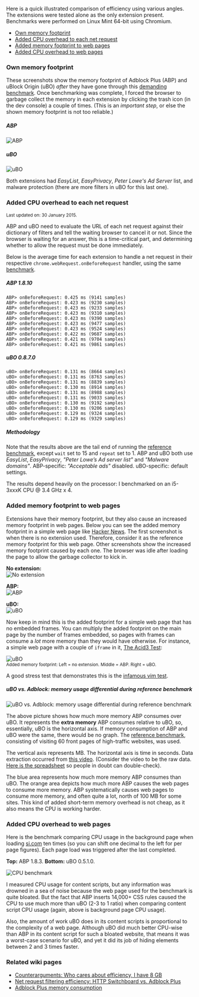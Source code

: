 Here is a quick illustrated comparison of efficiency using various angles. The extensions were tested alone as the only extension present. Benchmarks were performed on Linux Mint 64-bit using Chromium.

- [Own memory footprint](#own-memory-footprint)
- [Added CPU overhead to each net request](#added-cpu-overhead-to-each-net-request)
- [Added memory footprint to web pages](#added-memory-footprint-to-web-pages)
- [Added CPU overhead to web pages](#added-cpu-overhead-to-web-pages)

### Own memory footprint

These screenshots show the memory footprint of Adblock Plus (ABP) and uBlock Origin (uBO) _after_ they have gone through this [demanding benchmark](./Reference-benchmark). Once benchmarking was complete, I forced the browser to garbage collect the memory in each extension by clicking the trash icon (in the dev console) a couple of times. (This is an _important step_, or else the shown memory footprint is not too reliable.)

##### ABP
![ABP](https://raw.githubusercontent.com/gorhill/uBlock/master/doc/img/abp-own-mem.png)

##### uBO
![uBO](https://raw.githubusercontent.com/gorhill/uBlock/master/doc/img/ublock-own-mem.png)

Both extensions had _EasyList_, _EasyPrivacy_, _Peter Lowe's Ad Server_ list, and malware protection (there are more filters in uBO for this last one).

### Added CPU overhead to each net request

<sup>Last updated on: 30 January 2015.</sup>

ABP and uBO need to evaluate the URL of each net request against their dictionary of filters and tell the waiting browser to cancel it or not. Since the browser is waiting for an answer, this is a time-critical part, and determining whether to allow the request must be done immediately.

Below is the average time for each extension to handle a net request in their respective `chrome.webRequest.onBeforeRequest` handler, using the same [benchmark](./Reference-benchmark).

##### ABP 1.8.10

    ABP> onBeforeRequest: 0.425 ms (9141 samples)
    ABP> onBeforeRequest: 0.423 ms (9230 samples)
    ABP> onBeforeRequest: 0.423 ms (9233 samples)
    ABP> onBeforeRequest: 0.423 ms (9310 samples)
    ABP> onBeforeRequest: 0.423 ms (9390 samples)
    ABP> onBeforeRequest: 0.423 ms (9477 samples)
    ABP> onBeforeRequest: 0.423 ms (9524 samples)
    ABP> onBeforeRequest: 0.422 ms (9687 samples)
    ABP> onBeforeRequest: 0.421 ms (9704 samples)
    ABP> onBeforeRequest: 0.421 ms (9861 samples)

##### uBO 0.8.7.0

    uBO> onBeforeRequest: 0.131 ms (8664 samples)
    uBO> onBeforeRequest: 0.131 ms (8763 samples)
    uBO> onBeforeRequest: 0.131 ms (8839 samples)
    uBO> onBeforeRequest: 0.130 ms (8914 samples)
    uBO> onBeforeRequest: 0.131 ms (8988 samples)
    uBO> onBeforeRequest: 0.131 ms (9033 samples)
    uBO> onBeforeRequest: 0.130 ms (9192 samples)
    uBO> onBeforeRequest: 0.130 ms (9206 samples)
    uBO> onBeforeRequest: 0.129 ms (9324 samples)
    uBO> onBeforeRequest: 0.129 ms (9329 samples)

##### Methodology

Note that the results above are the tail end of running the [reference benchmark](./Reference-benchmark), except `wait` set to 15 and `repeat` set to 1. ABP and uBO both use _EasyList_, _EasyPrivacy_, _"Peter Lowe’s Ad server list"_ and _"Malware domains"_. ABP-specific: _"Acceptable ads"_ disabled. uBO-specific: default settings.

The results depend heavily on the processor: I benchmarked on an i5-3xxxK CPU @ 3.4 GHz x 4.

### Added memory footprint to web pages

Extensions have their memory footprint, but they also cause an increased memory footprint in web pages. Below you can see the added memory footprint in a simple web page like [Hacker News](https://news.ycombinator.com/). The first screenshot is when there is no extension used. Therefore, consider it as the reference memory footprint for this web page. Other screenshots show the increased memory footprint caused by each one. The browser was idle after loading the page to allow the garbage collector to kick in.

**No extension:**<br>
![No extension](https://raw.githubusercontent.com/gorhill/uBlock/master/doc/img/hn-alone.png)

**ABP:**<br>
![ABP](https://raw.githubusercontent.com/gorhill/uBlock/master/doc/img/hn-abp.png)

**uBO:**<br>
![uBO](https://raw.githubusercontent.com/gorhill/uBlock/master/doc/img/hn-ublock.png)

Now keep in mind this is the added footprint for a simple web page that has no embedded frames. You can multiply the added footprint on the main page by the number of frames embedded, so pages with frames can consume a _lot_ more memory than they would have otherwise. For instance, a simple web page with a couple of `iframe` in it, [The Acid3 Test](http://acid3.acidtests.org/):

![uBO](https://raw.githubusercontent.com/gorhill/uBlock/master/doc/img/acid3test-mem.png)<br>
<sup>Added memory footprint: Left = no extension. Middle = ABP. Right = uBO.</sup>

A good stress test that demonstrates this is the [infamous vim test](https://github.com/gorhill/httpswitchboard/wiki/Adblock-Plus-memory-consumption).

##### uBO vs. Adblock: memory usage differential during reference benchmark

![uBO vs. Adblock: memory usage differential during reference benchmark](https://raw.githubusercontent.com/gorhill/uBlock/master/doc/media/ublock-vs-abp-cpu-2.png)

The above picture shows how much more memory ABP consumes over uBO. It represents the **extra memory** ABP consumes relative to uBO, so, essentially, uBO is the horizontal axis. If memory consumption of ABP and uBO were the same, there would be no graph. The [reference benchmark](/gorhill/uBlock/wiki/Reference-benchmark), consisting of visiting 60 front pages of high-traffic websites, was used.

The vertical axis represents MB. The horizontal axis is time in seconds. Data extraction occurred from [this video](https://www.youtube.com/watch?v=DKM78oV_ftg). (Consider the video to be the raw data. [Here is the spreadsheet](https://github.com/gorhill/uBlock/blob/master/doc/benchmarks/ublock-vs-abp-timeline.ods) so people in doubt can double-check).

The blue area represents how much more memory ABP consumes than uBO. The orange area depicts how much more ABP causes the web pages to consume more memory. ABP systematically causes web pages to consume more memory, and often quite a lot, north of 100 MB for some sites. This kind of added short-term memory overhead is not cheap, as it also means the CPU is working harder.

### Added CPU overhead to web pages

Here is the benchmark comparing CPU usage in the background page when loading [si.com](https://www.si.com/) ten times (so you can shift one decimal to the left for per page figures). Each page load was triggered after the last completed.

**Top:** ABP 1.8.3. **Bottom:** uBO 0.5.1.0.

![CPU benchmark](https://raw.githubusercontent.com/gorhill/uBlock/master/doc/img/bgpage-cpu-si.comx10.png)

I measured CPU usage for content scripts, but any information was drowned in a sea of noise because the web page used for the benchmark is quite bloated. But the fact that ABP inserts 14,000+ CSS rules caused the CPU to use much more than uBO (2-3 to 1 ratio) when comparing content script CPU usage (again, above is background page CPU usage).

Also, the amount of work uBO does in its content scripts is proportional to the complexity of a web page. Although uBO did much better CPU-wise than ABP in its content script for such a bloated website, that means it was a worst-case scenario for uBO, and yet it did its job of hiding elements between 2 and 3 times faster.

### Related wiki pages

- [Counterarguments: Who cares about efficiency, I have 8 GB](./Counterarguments#who-care-about-efficiency-i-have-8-gb)
- [Net request filtering efficiency: HTTP Switchboard vs. Adblock Plus](https://github.com/gorhill/httpswitchboard/wiki/Net-request-filtering-efficiency:-HTTP-Switchboard-vs.-Adblock-Plus)
- [Adblock Plus memory consumption](https://github.com/gorhill/httpswitchboard/wiki/Adblock-Plus-memory-consumption)
